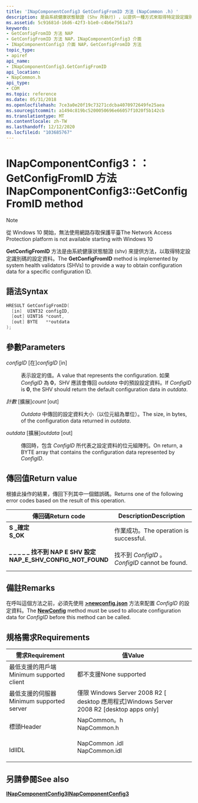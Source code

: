 ```yaml
---
title: 'INapComponentConfig3 GetConfigFromID 方法 (NapCommon .h) '
description: 是由系統健康狀態驗證 (Shv 所執行) ，以提供一種方式來取得特定設定識別碼的設定資料。
ms.assetid: 5c91681d-16d6-42f3-b1e0-c4b6e7561a73
keywords:
- GetConfigFromID 方法 NAP
- GetConfigFromID 方法 NAP，INapComponentConfig3 介面
- INapComponentConfig3 介面 NAP，GetConfigFromID 方法
topic_type:
- apiref
api_name:
- INapComponentConfig3.GetConfigFromID
api_location:
- NapCommon.h
api_type:
- COM
ms.topic: reference
ms.date: 05/31/2018
ms.openlocfilehash: 7ce3a0e20f19c73271cdcba4070972649fe25aea
ms.sourcegitcommit: a1494c819bc5200050696e66057f1020f5b142cb
ms.translationtype: MT
ms.contentlocale: zh-TW
ms.lasthandoff: 12/12/2020
ms.locfileid: "103685767"
---
```

# <a name="inapcomponentconfig3getconfigfromid-method"></a><span data-ttu-id="314cf-106">INapComponentConfig3：： GetConfigFromID 方法</span><span class="sxs-lookup"><span data-stu-id="314cf-106">INapComponentConfig3::GetConfigFromID method</span></span>

> [!Note]  
> <span data-ttu-id="314cf-107">從 Windows 10 開始，無法使用網路存取保護平臺</span><span class="sxs-lookup"><span data-stu-id="314cf-107">The Network Access Protection platform is not available starting with Windows 10</span></span>

 

<span data-ttu-id="314cf-108">**GetConfigFromID** 方法是由系統健康狀態驗證 (shv) 來提供方法，以取得特定設定識別碼的設定資料。</span><span class="sxs-lookup"><span data-stu-id="314cf-108">The **GetConfigFromID** method is implemented by system health validators (SHVs) to provide a way to obtain configuration data for a specific configuration ID.</span></span>

## <a name="syntax"></a><span data-ttu-id="314cf-109">語法</span><span class="sxs-lookup"><span data-stu-id="314cf-109">Syntax</span></span>


```C++
HRESULT GetConfigFromID(
  [in]  UINT32 configID,
  [out] UINT16 *count,
  [out] BYTE   **outdata
);
```



## <a name="parameters"></a><span data-ttu-id="314cf-110">參數</span><span class="sxs-lookup"><span data-stu-id="314cf-110">Parameters</span></span>

<dl> <dt>

<span data-ttu-id="314cf-111">*configID* \[在\]</span><span class="sxs-lookup"><span data-stu-id="314cf-111">*configID* \[in\]</span></span>
</dt> <dd>

<span data-ttu-id="314cf-112">表示設定的值。</span><span class="sxs-lookup"><span data-stu-id="314cf-112">A value that represents the configuration.</span></span> <span data-ttu-id="314cf-113">如果 *ConfigID* 為 **0**，SHV 應該會傳回 *outdata* 中的預設設定資料。</span><span class="sxs-lookup"><span data-stu-id="314cf-113">If *ConfigID* is **0**, the SHV should return the default configuration data in *outdata*.</span></span>

</dd> <dt>

<span data-ttu-id="314cf-114">*計數* \[擴展\]</span><span class="sxs-lookup"><span data-stu-id="314cf-114">*count* \[out\]</span></span>
</dt> <dd>

<span data-ttu-id="314cf-115">*Outdata* 中傳回的設定資料大小（以位元組為單位）。</span><span class="sxs-lookup"><span data-stu-id="314cf-115">The size, in bytes, of the configuration data returned in *outdata*.</span></span>

</dd> <dt>

<span data-ttu-id="314cf-116">*outdata* \[擴展\]</span><span class="sxs-lookup"><span data-stu-id="314cf-116">*outdata* \[out\]</span></span>
</dt> <dd>

<span data-ttu-id="314cf-117">傳回時，包含 *ConfigID* 所代表之設定資料的位元組陣列。</span><span class="sxs-lookup"><span data-stu-id="314cf-117">On return, a BYTE array that contains the configuration data represented by *ConfigID*.</span></span>

</dd> </dl>

## <a name="return-value"></a><span data-ttu-id="314cf-118">傳回值</span><span class="sxs-lookup"><span data-stu-id="314cf-118">Return value</span></span>

<span data-ttu-id="314cf-119">根據此操作的結果，傳回下列其中一個錯誤碼。</span><span class="sxs-lookup"><span data-stu-id="314cf-119">Returns one of the following error codes based on the result of this operation.</span></span>



| <span data-ttu-id="314cf-120">傳回碼</span><span class="sxs-lookup"><span data-stu-id="314cf-120">Return code</span></span>                                                                                                    | <span data-ttu-id="314cf-121">Description</span><span class="sxs-lookup"><span data-stu-id="314cf-121">Description</span></span>                             |
|----------------------------------------------------------------------------------------------------------------|-----------------------------------------|
| <dl> <span data-ttu-id="314cf-122"><dt>**S \_確定**</dt></span><span class="sxs-lookup"><span data-stu-id="314cf-122"><dt>**S\_OK** </dt></span></span> </dl>                          | <span data-ttu-id="314cf-123">作業成功。</span><span class="sxs-lookup"><span data-stu-id="314cf-123">The operation is successful.</span></span><br/> |
| <dl> <span data-ttu-id="314cf-124"><dt>**\_ \_ \_ \_ \_ 找不到 NAP E SHV 設定**</dt></span><span class="sxs-lookup"><span data-stu-id="314cf-124"><dt>**NAP\_E\_SHV\_CONFIG\_NOT\_FOUND**</dt></span></span> </dl> | <span data-ttu-id="314cf-125">找不到 *ConfigID* 。</span><span class="sxs-lookup"><span data-stu-id="314cf-125">*ConfigID* cannot be found.</span></span><br/>  |



 

## <a name="remarks"></a><span data-ttu-id="314cf-126">備註</span><span class="sxs-lookup"><span data-stu-id="314cf-126">Remarks</span></span>

<span data-ttu-id="314cf-127">在呼叫這個方法之前，必須先使用 [**>newconfig.json**](inapcomponentconfig3-newconfig.md) 方法來配置 *ConfigID* 的設定資料。</span><span class="sxs-lookup"><span data-stu-id="314cf-127">The [**NewConfig**](inapcomponentconfig3-newconfig.md) method must be used to allocate configuration data for *ConfigID* before this method can be called.</span></span>

## <a name="requirements"></a><span data-ttu-id="314cf-128">規格需求</span><span class="sxs-lookup"><span data-stu-id="314cf-128">Requirements</span></span>



| <span data-ttu-id="314cf-129">需求</span><span class="sxs-lookup"><span data-stu-id="314cf-129">Requirement</span></span> | <span data-ttu-id="314cf-130">值</span><span class="sxs-lookup"><span data-stu-id="314cf-130">Value</span></span> |
|-------------------------------------|------------------------------------------------------------------------------------------|
| <span data-ttu-id="314cf-131">最低支援的用戶端</span><span class="sxs-lookup"><span data-stu-id="314cf-131">Minimum supported client</span></span><br/> | <span data-ttu-id="314cf-132">都不支援</span><span class="sxs-lookup"><span data-stu-id="314cf-132">None supported</span></span><br/>                                                                |
| <span data-ttu-id="314cf-133">最低支援的伺服器</span><span class="sxs-lookup"><span data-stu-id="314cf-133">Minimum supported server</span></span><br/> | <span data-ttu-id="314cf-134">僅限 Windows Server 2008 R2 \[ desktop 應用程式\]</span><span class="sxs-lookup"><span data-stu-id="314cf-134">Windows Server 2008 R2 \[desktop apps only\]</span></span><br/>                                  |
| <span data-ttu-id="314cf-135">標頭</span><span class="sxs-lookup"><span data-stu-id="314cf-135">Header</span></span><br/>                   | <dl> <span data-ttu-id="314cf-136"><dt>NapCommon。h</dt></span><span class="sxs-lookup"><span data-stu-id="314cf-136"><dt>NapCommon.h</dt></span></span> </dl>   |
| <span data-ttu-id="314cf-137">Idl</span><span class="sxs-lookup"><span data-stu-id="314cf-137">IDL</span></span><br/>                      | <dl> <span data-ttu-id="314cf-138"><dt>NapCommon .idl</dt></span><span class="sxs-lookup"><span data-stu-id="314cf-138"><dt>NapCommon.idl</dt></span></span> </dl> |



## <a name="see-also"></a><span data-ttu-id="314cf-139">另請參閱</span><span class="sxs-lookup"><span data-stu-id="314cf-139">See also</span></span>

<dl> <dt>

[<span data-ttu-id="314cf-140">**INapComponentConfig3**</span><span class="sxs-lookup"><span data-stu-id="314cf-140">**INapComponentConfig3**</span></span>](inapcomponentconfig3.md)
</dt> </dl>

 

 





